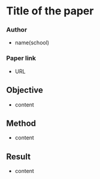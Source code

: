 # Title of the paper

### Author
* name(school)

### Paper link
* URL

## Objective
* content

## Method
* content

## Result
* content

